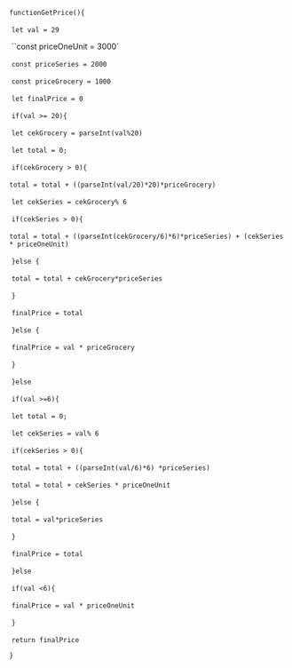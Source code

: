 `functionGetPrice(){`

​        `let val = 29` <!--change Quatity Buy-->

​        ``const priceOneUnit = 3000` <!-- example for Buy 1-5 Unit-->

​        `const priceSeries = 2000` <!--/example forBuy 6 and multiple 6-->

​        `const priceGrocery = 1000` <!--example for buy 20 and multiple 20-->

​        `let finalPrice = 0`

​        `if(val >= 20){`

​            `let cekGrocery = parseInt(val%20)`

​            `let total = 0;`

​            `if(cekGrocery > 0){`

​                `total = total + ((parseInt(val/20)*20)*priceGrocery)`

​                `let cekSeries = cekGrocery% 6`

​                `if(cekSeries > 0){`

​                    `total = total + ((parseInt(cekGrocery/6)*6)*priceSeries) + (cekSeries * priceOneUnit)`                   

​                `}else {`

​                    `total = total + cekGrocery*priceSeries`

​                `}`

​                `finalPrice = total`

​            `}else {`

​                `finalPrice = val * priceGrocery`

​            `}`

​        `}else`

​        `if(val >=6){`

​            `let total = 0;`

​            `let cekSeries = val% 6`

​            `if(cekSeries > 0){`

​                `total = total + ((parseInt(val/6)*6) *priceSeries)`

​                `total = total + cekSeries * priceOneUnit`

​            `}else {`

​                `total = val*priceSeries`

​            `}`

​            `finalPrice = total`

​        `}else`

​        `if(val <6){`

​            `finalPrice = val * priceOneUnit`

​        `}`

​        `return finalPrice`

`}`